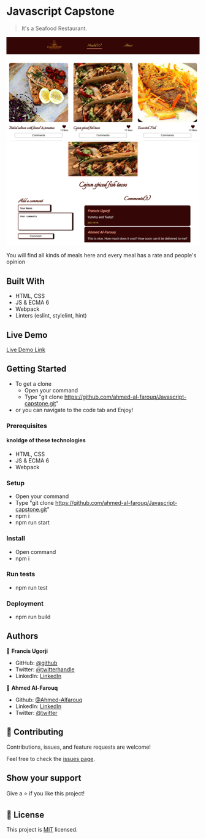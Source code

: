 # Javascript Capstone

> It's a Seafood Restaurant.

![screenshot](./src/imgs/screenshot-full-page.png)
![screenshot](./src/imgs/pop-up.png)

You will find all kinds of meals here and every meal has
a rate and people's opinion

## Built With

- HTML, CSS
- JS & ECMA 6
- Webpack
- Linters (eslint, stylelint, hint)

## Live Demo

[Live Demo Link](https://ahmed-al-farouq.github.io/Javascript-capstone/)


## Getting Started
  * To get a clone
    * Open your command
    * Type "git clone https://github.com/ahmed-al-farouq/Javascript-capstone.git"
  * or you can navigate to the code tab and Enjoy!

### Prerequisites
  #### knoldge of these technologies
  * HTML, CSS
  * JS & ECMA 6
  * Webpack
### Setup
  * Open your command
  * Type "git clone https://github.com/ahmed-al-farouq/Javascript-capstone.git"
  * npm i
  * npm run start
### Install
  * Open command
  * npm i
### Run tests
  * npm run test

### Deployment
  * npm run build

## Authors

👤 **Francis Ugorji**

- GitHub: [@github](https://github.com/Gambit142)
- Twitter: [@twitterhandle](https://twitter.com/twitterhandle)
- LinkedIn: [LinkedIn](https://linkedin.com/in/linkedinhandle)

:bearded_person: **Ahmed Al-Farouq**
  - Github: [@Ahmed-Alfarouq](https://github.com/ahmed-al-farouq)
  - LinkedIn: [LinkedIn](https://www.linkedin.com/in/ahmed-al-farouq/)
  - Twitter: [@twitter](https://twitter.com/ahmed_al_farouq)

## 🤝 Contributing

Contributions, issues, and feature requests are welcome!

Feel free to check the [issues page](../../issues/).

## Show your support

Give a ⭐️ if you like this project!

## 📝 License

This project is [MIT](./MIT.md) licensed.
